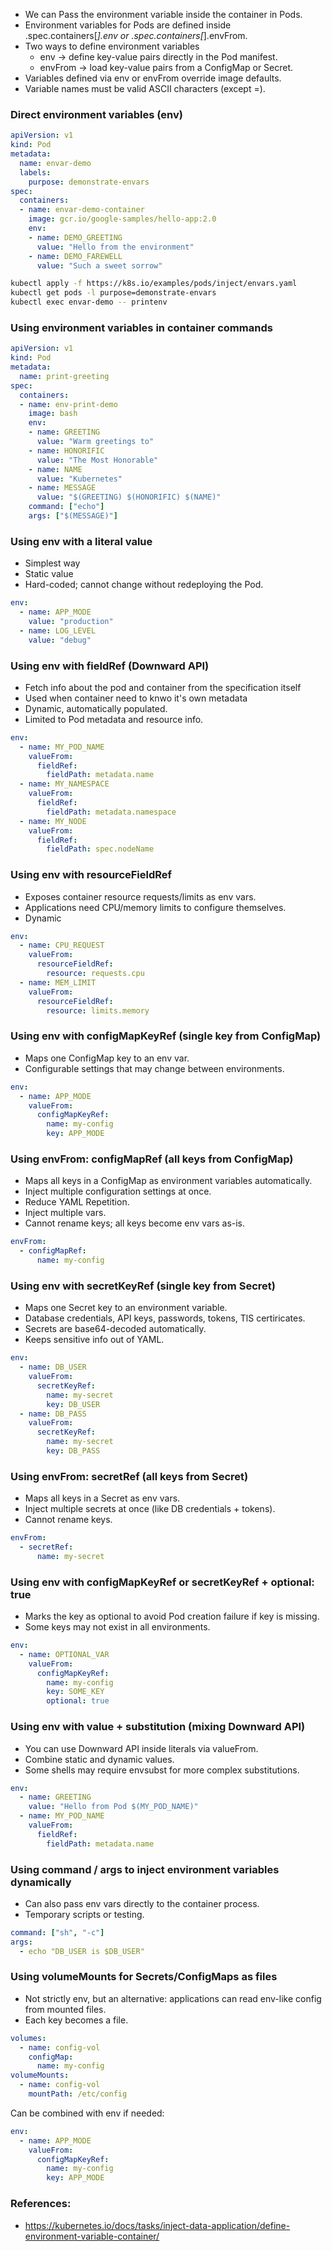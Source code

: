 - We can Pass the environment variable inside the container in Pods.
- Environment variables for Pods are defined inside .spec.containers[*].env or .spec.containers[*].envFrom.
- Two ways to define environment variables
    - env → define key-value pairs directly in the Pod manifest.
    - envFrom → load key-value pairs from a ConfigMap or Secret.
- Variables defined via env or envFrom override image defaults.
- Variable names must be valid ASCII characters (except =).

### Direct environment variables (env)
```yaml
apiVersion: v1
kind: Pod
metadata:
  name: envar-demo
  labels:
    purpose: demonstrate-envars
spec:
  containers:
  - name: envar-demo-container
    image: gcr.io/google-samples/hello-app:2.0
    env:
    - name: DEMO_GREETING
      value: "Hello from the environment"
    - name: DEMO_FAREWELL
      value: "Such a sweet sorrow"
```
```bash
kubectl apply -f https://k8s.io/examples/pods/inject/envars.yaml
kubectl get pods -l purpose=demonstrate-envars
kubectl exec envar-demo -- printenv
```

### Using environment variables in container commands
```yaml
apiVersion: v1
kind: Pod
metadata:
  name: print-greeting
spec:
  containers:
  - name: env-print-demo
    image: bash
    env:
    - name: GREETING
      value: "Warm greetings to"
    - name: HONORIFIC
      value: "The Most Honorable"
    - name: NAME
      value: "Kubernetes"
    - name: MESSAGE
      value: "$(GREETING) $(HONORIFIC) $(NAME)"
    command: ["echo"]
    args: ["$(MESSAGE)"]
```

### Using env with a literal value
- Simplest way
- Static value
- Hard-coded; cannot change without redeploying the Pod.
```yaml
env:
  - name: APP_MODE
    value: "production"
  - name: LOG_LEVEL
    value: "debug"
```

### Using env with fieldRef (Downward API)
- Fetch info about the pod and container from the specification itself
- Used when container need to knwo it's own metadata
- Dynamic, automatically populated.
- Limited to Pod metadata and resource info.
```yaml
env:
  - name: MY_POD_NAME
    valueFrom:
      fieldRef:
        fieldPath: metadata.name
  - name: MY_NAMESPACE
    valueFrom:
      fieldRef:
        fieldPath: metadata.namespace
  - name: MY_NODE
    valueFrom:
      fieldRef:
        fieldPath: spec.nodeName
```

### Using env with resourceFieldRef
- Exposes container resource requests/limits as env vars.
- Applications need CPU/memory limits to configure themselves.
- Dynamic
```yaml
env:
  - name: CPU_REQUEST
    valueFrom:
      resourceFieldRef:
        resource: requests.cpu
  - name: MEM_LIMIT
    valueFrom:
      resourceFieldRef:
        resource: limits.memory
```

### Using env with configMapKeyRef (single key from ConfigMap)
- Maps one ConfigMap key to an env var.
- Configurable settings that may change between environments.
```yaml
env:
  - name: APP_MODE
    valueFrom:
      configMapKeyRef:
        name: my-config
        key: APP_MODE
```

### Using envFrom: configMapRef (all keys from ConfigMap)
- Maps all keys in a ConfigMap as environment variables automatically.
- Inject multiple configuration settings at once.
- Reduce YAML Repetition.
- Inject multiple vars.
- Cannot rename keys; all keys become env vars as-is.
```yaml
envFrom:
  - configMapRef:
      name: my-config
```

### Using env with secretKeyRef (single key from Secret)
- Maps one Secret key to an environment variable.
- Database credentials, API keys, passwords, tokens, TlS certiricates.
- Secrets are base64-decoded automatically.
- Keeps sensitive info out of YAML.
```yaml
env:
  - name: DB_USER
    valueFrom:
      secretKeyRef:
        name: my-secret
        key: DB_USER
  - name: DB_PASS
    valueFrom:
      secretKeyRef:
        name: my-secret
        key: DB_PASS
```

### Using envFrom: secretRef (all keys from Secret)
- Maps all keys in a Secret as env vars.
- Inject multiple secrets at once (like DB credentials + tokens).
- Cannot rename keys.
```yaml
envFrom:
  - secretRef:
      name: my-secret
```

### Using env with configMapKeyRef or secretKeyRef + optional: true
- Marks the key as optional to avoid Pod creation failure if key is missing.
- Some keys may not exist in all environments.
```yaml
env:
  - name: OPTIONAL_VAR
    valueFrom:
      configMapKeyRef:
        name: my-config
        key: SOME_KEY
        optional: true
```

### Using env with value + substitution (mixing Downward API)
- You can use Downward API inside literals via valueFrom.
- Combine static and dynamic values.
- Some shells may require envsubst for more complex substitutions.
```yaml
env:
  - name: GREETING
    value: "Hello from Pod $(MY_POD_NAME)"
  - name: MY_POD_NAME
    valueFrom:
      fieldRef:
        fieldPath: metadata.name
```

### Using command / args to inject environment variables dynamically
- Can also pass env vars directly to the container process.
- Temporary scripts or testing.
```yaml
command: ["sh", "-c"]
args:
  - echo "DB_USER is $DB_USER"
```

### Using volumeMounts for Secrets/ConfigMaps as files
- Not strictly env, but an alternative: applications can read env-like config from mounted files.
- Each key becomes a file.
```yaml
volumes:
  - name: config-vol
    configMap:
      name: my-config
volumeMounts:
  - name: config-vol
    mountPath: /etc/config
```
Can be combined with env if needed:
```yaml
env:
  - name: APP_MODE
    valueFrom:
      configMapKeyRef:
        name: my-config
        key: APP_MODE
```


### References:
- https://kubernetes.io/docs/tasks/inject-data-application/define-environment-variable-container/
